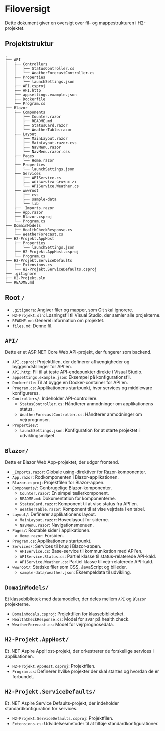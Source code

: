 # Filoversigt 

Dette dokument giver en oversigt over fil- og mappestrukturen i H2-projektet.

## Projektstruktur

```
.
├── API
│   ├── Controllers
│   │   ├── StatusController.cs
│   │   └── WeatherForecastController.cs
│   ├── Properties
│   │   └── launchSettings.json
│   ├── API.csproj
│   ├── API.http
│   ├── appsettings.example.json
│   ├── Dockerfile
│   └── Program.cs
├── Blazor
│   ├── Components
│   │   ├── Counter.razor
│   │   ├── README.md
│   │   ├── StatusCard.razor
│   │   └── WeatherTable.razor
│   ├── Layout
│   │   ├── MainLayout.razor
│   │   ├── MainLayout.razor.css
│   │   ├── NavMenu.razor
│   │   └── NavMenu.razor.css
│   ├── Pages
│   │   └── Home.razor
│   ├── Properties
│   │   └── launchSettings.json
│   ├── Services
│   │   ├── APIService.cs
│   │   ├── APIService.Status.cs
│   │   └── APIService.Weather.cs
│   ├── wwwroot
│   │   ├── css
│   │   ├── sample-data
│   │   └── lib
│   ├── _Imports.razor
│   ├── App.razor
│   ├── Blazor.csproj
│   └── Program.cs
├── DomainModels
│   ├── HealthCheckResponse.cs
│   └── WeatherForecast.cs
├── H2-Projekt.AppHost
│   ├── Properties
│   │   └── launchSettings.json
│   ├── H2-Projekt.AppHost.csproj
│   └── Program.cs
├── H2-Projekt.ServiceDefaults
│   ├── Extensions.cs
│   └── H2-Projekt.ServiceDefaults.csproj
├── .gitignore
├── H2-Projekt.sln
└── README.md
```

## Root `/`

- `.gitignore`: Angiver filer og mapper, som Git skal ignorere.
- `H2-Projekt.sln`: Løsningsfil til Visual Studio, der samler alle projekterne.
- `README.md`: Generel information om projektet.
- `files.md`: Denne fil.

## `API/`

Dette er et ASP.NET Core Web API-projekt, der fungerer som backend.

- `API.csproj`: Projektfilen, der definerer afhængigheder og byggeindstillinger for API'en.
- `API.http`: Fil til at teste API-endepunkter direkte i Visual Studio.
- `appsettings.example.json`: Eksempel på konfigurationsfil.
- `Dockerfile`: Til at bygge en Docker-container for API'en.
- `Program.cs`: Applikationens startpunkt, hvor services og middleware konfigureres.
- `Controllers/`: Indeholder API-controllere.
  - `StatusController.cs`: Håndterer anmodninger om applikationens status.
  - `WeatherForecastController.cs`: Håndterer anmodninger om vejrprognoser.
- `Properties/`:
  - `launchSettings.json`: Konfiguration for at starte projektet i udviklingsmiljøet.

## `Blazor/`

Dette er Blazor Web App-projektet, der udgør frontend.

- `_Imports.razor`: Globale using-direktiver for Razor-komponenter.
- `App.razor`: Rodkomponenten i Blazor-applikationen.
- `Blazor.csproj`: Projektfilen for Blazor-appen.
- `Components/`: Genbrugelige Blazor-komponenter.
  - `Counter.razor`: En simpel tællerkomponent.
  - `README.md`: Dokumentation for komponenterne.
  - `StatusCard.razor`: Komponent til at vise status fra API'en.
  - `WeatherTable.razor`: Komponent til at vise vejrdata i en tabel.
- `Layout/`: Definerer applikationens layout.
  - `MainLayout.razor`: Hovedlayout for siderne.
  - `NavMenu.razor`: Navigationsmenuen.
- `Pages/`: Routable sider i applikationen.
  - `Home.razor`: Forsiden.
- `Program.cs`: Applikationens startpunkt.
- `Services/`: Services til brug i Blazor-appen.
  - `APIService.cs`: Base-service til kommunikation med API'en.
  - `APIService.Status.cs`: Partiel klasse til status-relaterede API-kald.
  - `APIService.Weather.cs`: Partiel klasse til vejr-relaterede API-kald.
- `wwwroot/`: Statiske filer som CSS, JavaScript og billeder.
  - `sample-data/weather.json`: Eksempeldata til udvikling.

## `DomainModels/`

Et klassebibliotek med datamodeller, der deles mellem `API` og `Blazor` projekterne.

- `DomainModels.csproj`: Projektfilen for klassebiblioteket.
- `HealthCheckResponse.cs`: Model for svar på health check.
- `WeatherForecast.cs`: Model for vejrprognosedata.

## `H2-Projekt.AppHost/`

Et .NET Aspire AppHost-projekt, der orkestrerer de forskellige services i applikationen.

- `H2-Projekt.AppHost.csproj`: Projektfilen.
- `Program.cs`: Definerer hvilke projekter der skal startes og hvordan de er forbundet.

## `H2-Projekt.ServiceDefaults/`

Et .NET Aspire Service Defaults-projekt, der indeholder standardkonfiguration for services.

- `H2-Projekt.ServiceDefaults.csproj`: Projektfilen.
- `Extensions.cs`: Udvidelsesmetoder til at tilføje standardkonfigurationer.

